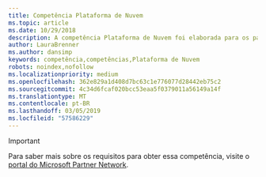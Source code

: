 ```yaml
---
title: Competência Plataforma de Nuvem
ms.topic: article
ms.date: 10/29/2018
description: A competência Plataforma de Nuvem foi elaborada para os parceiros lucrarem com a demanda crescente de soluções de infraestrutura e software como serviço (SaaS) baseadas no Microsoft Azure.
author: LauraBrenner
ms.author: dansimp
keywords: competência,competências,Plataforma de Nuvem
robots: noindex,nofollow
ms.localizationpriority: medium
ms.openlocfilehash: 362e829a1d408d7bc63c1e776077d28442eb75c2
ms.sourcegitcommit: 4c34d6fcaf020bcc53eaa5f0379011a56149a14f
ms.translationtype: MT
ms.contentlocale: pt-BR
ms.lasthandoff: 03/05/2019
ms.locfileid: "57586229"
---
```

>[!IMPORTANT]
>Para saber mais sobre os requisitos para obter essa competência, visite o [portal do Microsoft Partner Network](https://partner.microsoft.com/membership/competencies).

<!--
#Cloud Platform
The Cloud Platform competency is designed for partners to capitalize on the growing demand for infrastructure and software as a service (SaaS) solutions built on Microsoft Azure.

##Azure Consumption option
The Azure Consumption option is ideal for partners who are driving Azure usage/adoption with their customers, and who choose to attain competency by meeting the performance thresholds. Complete all the steps within to attain the Cloud Platform competency.

###Silver

1. Your organization must meet the performance thresholds.

    - **Developed Markets**
        - Partners must demonstrate US$15,000 Azure customer consumption within the previous 12 months
    
    - **Developing Markets** 
        - Partners must demonstrate US$10,000 Azure customer consumption within the previous 12 months

    - For these customers, you have to be associated as Digital Partner of Record or Transacting Partner of Record.
    - [Learn more](https://partner.microsoft.com/en-us/membership/digital-partner-of-record) about these associations.  
  
2. Your organization must have **1** individual pass the exam or assessment requirements.

    - **1** individual must pass one of the following assessments:
        - [Technical Assessment for Cloud Platform](https://partneruniversity.microsoft.com/?whr=uri:MicrosoftAccount&courseId=13736&scoId=N3FXNd7VB_8805299994)
        - [Technical Assessment for Using Azure for Data Analytics and Data Platform Solutions](https://partneruniversity.microsoft.com/?whr=uri:MicrosoftAccount&courseId=13735&scoId=eOi68a7VB_1905299994)
        - [Technical Assessment for Using Microsoft Azure for Application Development](https://partneruniversity.microsoft.com/?whr=uri:MicrosoftAccount&courseId=13979&scoId=enD8qylbB_9305299993)
        - [Technical Assessment for Using Azure for Internet of Things Solutions](https://partneruniversity.microsoft.com/?whr=uri:MicrosoftAccount&courseId=16252&scoId=ABMqsgVLC_4605996570)
        - [Technical Assessment for Using Azure Remote Desktop Service](https://partneruniversity.microsoft.com/?whr=uri:MicrosoftAccount&courseId=16571&scoId=R4xnMbpgC_3505996570)

    **OR**

    - **1** individual must pass one of the following exams:
        - [Exam 70-532](https://www.microsoft.com/en-us/learning/exam-70-532.aspx): Developing Microsoft Azure Solutions
        - [Exam 70-533](https://www.microsoft.com/en-us/learning/exam-70-533.aspx): Implementing Microsoft Azure Infrastructure Solutions
        - [Exam 70-534](https://www.microsoft.com/en-us/learning/exam-70-534.aspx): Architecting Microsoft Azure Solutions*
        - [Exam 70-535](https://www.microsoft.com/en-us/learning/exam-70-535.aspx): Architecting Microsoft Azure Solutions 
        - [Exam 70-473](https://www.microsoft.com/en-us/learning/exam-70-473.aspx): Designing and Implementing Cloud Data Platform Solutions
        - [Exam 70-475](https://www.microsoft.com/en-us/learning/exam-70-475.aspx): Designing and Implementing Big Data Analytics Solutions
        - [MCSA](https://www.microsoft.com/en-us/learning/mcsa-linux-azure-certification.aspx): Linux on Azure

*Retiring December 31, 2017. This exam will continue to be accepted for competency qualification until December 31, 2018. You may register for this exam until November 30, 2017.

After November 30, 2017 you will need to register for the replacement exam listed above, exam 70-535.  

###Gold

1. Your organization must meet the performance thresholds.

    - Partners must demonstrate US$100,000 Azure customer consumption within the previous 12 months
    - For these customers, you have to be associated as Digital Partner of Record or Transacting Partner of Record.
    - [Learn more](https://partner.microsoft.com/en-us/membership/digital-partner-of-record) about these associations.

2. Your organization must have **2** individuals pass the exam or assessment requirements.

    - **2** individuals must pass one of the following assessments:
        - [Technical Assessment for Cloud Platform](https://partneruniversity.microsoft.com/?whr=uri:MicrosoftAccount&courseId=13736&scoId=N3FXNd7VB_8805299994)
        - [Technical Assessment for Using Azure for Data Analytics and Data Platform Solutions](https://partneruniversity.microsoft.com/?whr=uri:MicrosoftAccount&courseId=13735&scoId=eOi68a7VB_1905299994)
        - [Technical Assessment for Using Microsoft Azure for Application Development](https://partneruniversity.microsoft.com/?whr=uri:MicrosoftAccount&courseId=13979&scoId=enD8qylbB_9305299993)
        - [Technical Assessment for Using Azure for Internet of Things Solutions](https://partneruniversity.microsoft.com/?whr=uri:MicrosoftAccount&courseId=16252&scoId=ABMqsgVLC_4605996570)
        - [Technical Assessment for Using Azure Remote Desktop Service](https://partneruniversity.microsoft.com/?whr=uri:MicrosoftAccount&courseId=16571&scoId=R4xnMbpgC_3505996570)

    **OR**

    - **2** individuals must pass one of the following exams:
        - [Exam 70-532](https://www.microsoft.com/en-us/learning/exam-70-532.aspx): Developing Microsoft Azure Solutions
        - [Exam 70-533](https://www.microsoft.com/en-us/learning/exam-70-533.aspx): Implementing Microsoft Azure Infrastructure Solutions
        - [Exam 70-534](https://www.microsoft.com/en-us/learning/exam-70-534.aspx): Architecting Microsoft Azure Solutions*
        - [Exam 70-535](https://www.microsoft.com/en-us/learning/exam-70-535.aspx): Architecting Microsoft Azure Solutions 
        - [Exam 70-473](https://www.microsoft.com/en-us/learning/exam-70-473.aspx): Designing and Implementing Cloud Data Platform Solutions
        - [Exam 70-475](https://www.microsoft.com/en-us/learning/exam-70-475.aspx): Designing and Implementing Big Data Analytics Solutions
        - [MCSA](https://www.microsoft.com/en-us/learning/mcsa-linux-azure-certification.aspx): Linux on Azure

*Retiring December 31, 2017. This exam will continue to be accepted for competency qualification until December 31, 2018. You may register for this exam until November 30, 2017.

After November 30, 2017 you will need to register for the replacement exam listed above, exam 70-535. 
-->